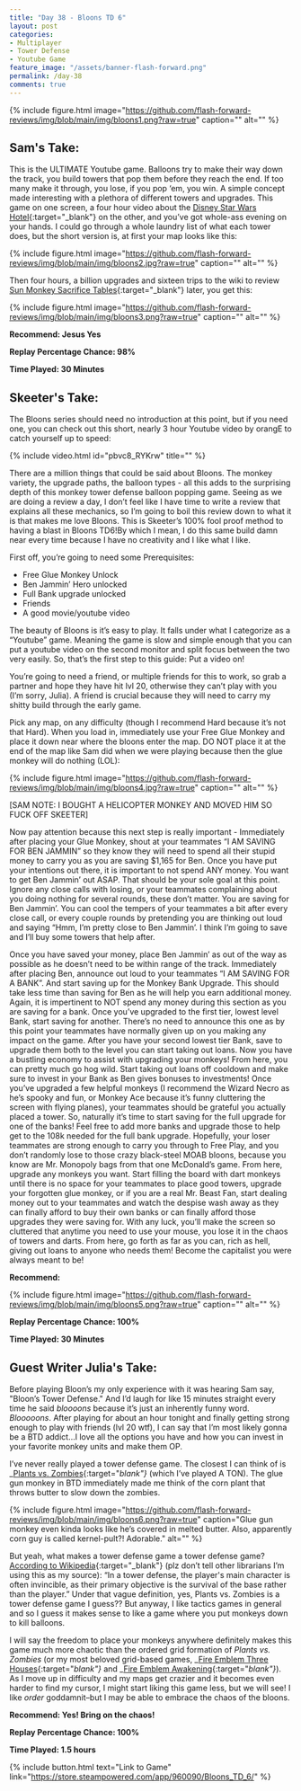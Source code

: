```yaml
---
title: "Day 38 - Bloons TD 6"
layout: post
categories:
- Multiplayer
- Tower Defense
- Youtube Game
feature_image: "/assets/banner-flash-forward.png"
permalink: /day-38
comments: true
---
```


{% include figure.html image="https://github.com/flash-forward-reviews/img/blob/main/img/bloons1.png?raw=true" caption="" alt="" %}

## Sam's Take:

This is the ULTIMATE Youtube game. Balloons try to make their way down the track, you build towers that pop them before they reach the end. If too many make it through, you lose, if you pop ‘em, you win. A simple concept made interesting with a plethora of different towers and upgrades. This game on one screen, a four hour video about the [Disney Star Wars Hotel](https://www.youtube.com/watch?v=T0CpOYZZZW4&t=1968s){:target="_blank"} on the other, and you’ve got whole-ass evening on your hands. I could go through a whole laundry list of what each tower does, but the short version is, at first your map looks like this:

{% include figure.html image="https://github.com/flash-forward-reviews/img/blob/main/img/bloons2.jpg?raw=true" caption="" alt="" %}

Then four hours, a billion upgrades and sixteen trips to the wiki to review [Sun Monkey Sacrifice Tables](https://bloons.fandom.com/wiki/Sun_Temple#Sacrifices){:target="_blank"} later, you get this:

{% include figure.html image="https://github.com/flash-forward-reviews/img/blob/main/img/bloons3.png?raw=true" caption="" alt="" %}

**Recommend: Jesus Yes**

**Replay Percentage Chance: 98%**

**Time Played: 30 Minutes**

## Skeeter's Take:

The Bloons series should need no introduction at this point, but if you need one, you can check out this short, nearly 3 hour Youtube video by orangE to catch yourself up to speed:

{% include video.html id="pbvc8_RYKrw" title="" %}

There are a million things that could be said about Bloons. The monkey variety, the upgrade paths, the balloon types - all  this adds to the surprising depth of this monkey tower defense balloon popping game. Seeing as we are doing a review a day, I don’t feel like I have time to write a review that explains all these mechanics, so I’m going to boil this review down to what it is that makes me love Bloons. This is Skeeter’s 100% fool proof method to having a blast in Bloons TD6!By which I mean, I do this same build damn near every time because I have no creativity and I like what I like. 

First off, you’re going to need some Prerequisites:
- Free Glue Monkey Unlock
- Ben Jammin’ Hero unlocked
- Full Bank upgrade unlocked
- Friends
- A good movie/youtube video

The beauty of Bloons is it’s easy to play. It falls under what I categorize as a “Youtube” game. 
Meaning the game is slow and simple enough that you can put a youtube video on the second monitor and split focus between the two very easily. So, that’s the first step to this guide: Put a video on!

You’re going to need a friend, or multiple friends for this to work, so grab a partner and hope they have hit lvl 20, otherwise they can’t play with you (I’m sorry, Julia). A friend is crucial because they will need to carry my shitty build through the early game. 

Pick any map, on any difficulty (though I recommend Hard because it’s not that Hard). 
When you load in, immediately use your Free Glue Monkey and place it down near where the bloons enter the map. DO NOT place it at the end of the map like Sam did when we were playing because then the glue monkey will do nothing (LOL): 

{% include figure.html image="https://github.com/flash-forward-reviews/img/blob/main/img/bloons4.jpg?raw=true" caption="" alt="" %}

[SAM NOTE: I BOUGHT A HELICOPTER MONKEY AND MOVED HIM SO FUCK OFF SKEETER]

Now pay attention because this next step is really important - Immediately after placing your Glue Monkey, shout at your teammates “I AM SAVING FOR BEN JAMMIN” so they know they will need to spend all their stupid money to carry you as you are saving $1,165 for Ben. Once you have put your intentions out there, it is important to not spend ANY money. You want to get Ben Jammin’ out ASAP. That should be your sole goal at this point. Ignore any close calls with losing, or your teammates complaining about you doing nothing for several rounds, these don’t matter. You are saving for Ben Jammin’. You can cool the tempers of your teammates a bit after every close call, or every couple rounds by pretending you are thinking out loud and saying “Hmm, I’m pretty close to Ben Jammin’. I think I’m going to save and I’ll buy some towers that help after.

Once you have saved your money, place Ben Jammin’ as out of the way as possible as he doesn’t need to be within range of the track. Immediately after placing Ben, announce out loud to your teammates “I AM SAVING FOR A BANK”. And start saving up for the Monkey Bank Upgrade. This should take less time than saving for Ben as he will help you earn additional money. Again, it is impertinent to NOT spend any money during this section as you are saving for a bank. Once you’ve upgraded to the first tier, lowest level Bank, start saving for another. There’s no need to announce this one as by this point your teammates have normally given up on you making any impact on the game. After you have your second lowest tier Bank, save to upgrade them both to the level you can start taking out loans. Now you have a bustling economy to assist with upgrading your monkeys! From here, you can pretty much go hog wild. Start taking out loans off cooldown and make sure to invest in your Bank as Ben gives bonuses to investments! Once you’ve upgraded a few helpful monkeys (I recommend the Wizard Necro as he’s spooky and fun, or Monkey Ace because it’s funny cluttering the screen with flying planes), your teammates should be grateful you actually placed a tower. So, naturally it’s time to start saving for the full upgrade for one of the banks! Feel free to add more banks and upgrade those to help get to the 108k needed for the full bank upgrade. Hopefully, your loser teammates are strong enough to carry you through to Free Play, and you don’t randomly lose to those crazy black-steel MOAB bloons, because you know are Mr. Monopoly bags from that one McDonald’s game. 
From here, upgrade any monkeys you want. Start filling the board with dart monkeys until there is no space for your teammates to place good towers, upgrade your forgotten glue monkey, or if you are a real Mr. Beast Fan, start dealing money out to your teammates and watch the despise wash away as they can finally afford to buy their own banks or can finally afford those upgrades they were saving for. With any luck, you’ll make the screen so cluttered that anytime you need to use your mouse, you lose it in the chaos of towers and darts. From here, go forth as far as you can, rich as hell, giving out loans to anyone who needs them! Become the capitalist you were always meant to be!

**Recommend:** 

{% include figure.html image="https://github.com/flash-forward-reviews/img/blob/main/img/bloons5.png?raw=true" caption="" alt="" %}

**Replay Percentage Chance: 100%**

**Time Played: 30 Minutes**

## Guest Writer Julia's Take:

Before playing Bloon’s my only experience with it was hearing Sam say, "Bloon’s Tower Defense." And I’d laugh for like 15 minutes straight every time he said _bloooons_ because it’s just an inherently funny word. _Blooooons_. After playing for about an hour tonight and finally getting strong enough to play with friends (lvl 20 wtf), I can say that I’m most likely gonna be a BTD addict…I love all the options you have and how you can invest in your favorite monkey units and make them OP.

I’ve never really played a tower defense game. The closest I can think of is _[Plants vs. Zombies](https://store.steampowered.com/app/3590/Plants_vs_Zombies_GOTY_Edition/){:target="_blank"}_ (which I’ve played A TON). The glue gun monkey in BTD immediately made me think of the corn plant that throws butter to slow down the zombies.

{% include figure.html image="https://github.com/flash-forward-reviews/img/blob/main/img/bloons6.png?raw=true" caption="Glue gun monkey even kinda looks like he’s covered in melted butter. Also, apparently corn guy is called kernel-pult?! Adorable." alt="" %}

But yeah, what makes a tower defense game a tower defense game? [According to Wikipedia](https://en.wikipedia.org/wiki/Tower_defense){:target="_blank"} (plz don’t tell other librarians I’m using this as my source): “In a tower defense, the player's main character is often invincible, as their primary objective is the survival of the base rather than the player.” Under that vague definition, yes, Plants vs. Zombies is a tower defense game I guess?? But anyway, I like tactics games in general and so I guess it makes sense to like a game where you put monkeys down to kill balloons.

I will say the freedom to place your monkeys anywhere definitely makes this game much more chaotic than the ordered grid formation of _Plants vs. Zombies_ (or my most beloved grid-based games, _[Fire Emblem Three Houses](https://www.nintendo.com/us/store/products/fire-emblem-three-houses-switch/){:target="_blank"}_ and _[Fire Emblem Awakening](https://en.wikipedia.org/wiki/Fire_Emblem_Awakening){:target="_blank"}_). As I move up in difficulty and my maps get crazier and it becomes even harder to find my cursor, I might start liking this game less, but we will see! I like _order_ goddamnit–but I may be able to embrace the chaos of the bloons. 

**Recommend: Yes! Bring on the chaos!**

**Replay Percentage Chance: 100%**

**Time Played: 1.5 hours**

{% include button.html text="Link to Game" link="https://store.steampowered.com/app/960090/Bloons_TD_6/" %}